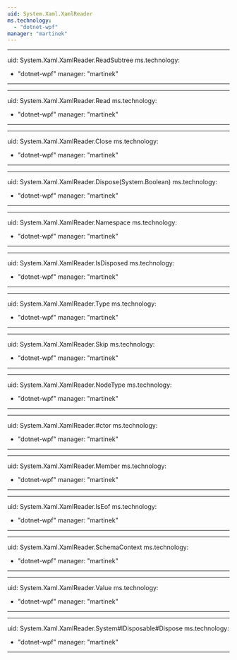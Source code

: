 ```yaml
---
uid: System.Xaml.XamlReader
ms.technology: 
  - "dotnet-wpf"
manager: "martinek"
---
```


---
uid: System.Xaml.XamlReader.ReadSubtree
ms.technology: 
  - "dotnet-wpf"
manager: "martinek"
---

---
uid: System.Xaml.XamlReader.Read
ms.technology: 
  - "dotnet-wpf"
manager: "martinek"
---

---
uid: System.Xaml.XamlReader.Close
ms.technology: 
  - "dotnet-wpf"
manager: "martinek"
---

---
uid: System.Xaml.XamlReader.Dispose(System.Boolean)
ms.technology: 
  - "dotnet-wpf"
manager: "martinek"
---

---
uid: System.Xaml.XamlReader.Namespace
ms.technology: 
  - "dotnet-wpf"
manager: "martinek"
---

---
uid: System.Xaml.XamlReader.IsDisposed
ms.technology: 
  - "dotnet-wpf"
manager: "martinek"
---

---
uid: System.Xaml.XamlReader.Type
ms.technology: 
  - "dotnet-wpf"
manager: "martinek"
---

---
uid: System.Xaml.XamlReader.Skip
ms.technology: 
  - "dotnet-wpf"
manager: "martinek"
---

---
uid: System.Xaml.XamlReader.NodeType
ms.technology: 
  - "dotnet-wpf"
manager: "martinek"
---

---
uid: System.Xaml.XamlReader.#ctor
ms.technology: 
  - "dotnet-wpf"
manager: "martinek"
---

---
uid: System.Xaml.XamlReader.Member
ms.technology: 
  - "dotnet-wpf"
manager: "martinek"
---

---
uid: System.Xaml.XamlReader.IsEof
ms.technology: 
  - "dotnet-wpf"
manager: "martinek"
---

---
uid: System.Xaml.XamlReader.SchemaContext
ms.technology: 
  - "dotnet-wpf"
manager: "martinek"
---

---
uid: System.Xaml.XamlReader.Value
ms.technology: 
  - "dotnet-wpf"
manager: "martinek"
---

---
uid: System.Xaml.XamlReader.System#IDisposable#Dispose
ms.technology: 
  - "dotnet-wpf"
manager: "martinek"
---
